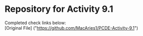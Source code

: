 # Repository for Activity 9.1
Completed check links below:  
[Original File] ("https://github.com/MacAries1/PCDE-Activity-9.1")
